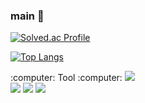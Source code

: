 ### main 👋
[![Solved.ac Profile](http://mazassumnida.wtf/api/v2/generate_badge?boj=jodw0103)](https://solved.ac/jodw0103/)

<!--
**jodawoon/jodawoon** is a ✨ _special_ ✨ repository because its `README.md` (this file) appears on your GitHub profile.

Here are some ideas to get you started:

- 🔭 I’m currently working on ...
- 🌱 I’m currently learning ...
- 👯 I’m looking to collaborate on ...
- 🤔 I’m looking for help with ...
- 💬 Ask me about ...
- 📫 How to reach me: ...
- 😄 Pronouns: ...
- ⚡ Fun fact: ...
-->
[![Top Langs](https://github-readme-stats.vercel.app/api/top-langs/?username=jodawoon&langs_count=8)](https://github.com/jodawoon/github-readme-stats)
<div>
  :computer:
  Tool
  :computer:
  <a href="https://hits.seeyoufarm.com"><img src="https://hits.seeyoufarm.com/api/count/incr/badge.svg?url=https%3A%2F%2Fgithub.com%2Fjodawoon&count_bg=%2379C83D&title_bg=%23555555&icon=windowsxp.svg&icon_color=%2370C3CC&title=hits&edge_flat=false"/></a>
</div>
<div>
  <img src="https://img.shields.io/badge/Java-FFCA28?style=for-the-badge&logo=Java&logoColor=white">
  <img src="https://img.shields.io/badge/Python-3776AB?style=for-the-badge&logo=Python&logoColor=white">
  <img src="https://img.shields.io/badge/C++-3CBDB1?style=for-the-badge&logo=c++&logoColor=white">
</div>
